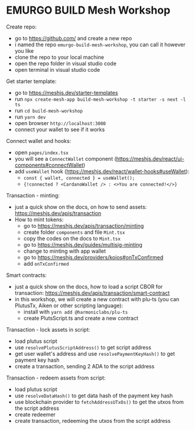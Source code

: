 # EMURGO BUILD Mesh Workshop

Create repo:
- go to https://github.com/ and create a new repo
- i named the repo `emurgo-build-mesh-workshop`, you can call it however you like
- clone the repo to your local machine
- open the repo folder in visual studio code
- open terminal in visual studio code

Get starter template:
- go to https://meshjs.dev/starter-templates
- run `npx create-mesh-app build-mesh-workshop -t starter -s next -l ts`
- run `cd build-mesh-workshop`
- run `yarn dev`
- open browser `http://localhost:3000`
- connect your wallet to see if it works

Connect wallet and hooks:
- open `pages/index.tsx`
- you will see a `ConnectWallet` component (https://meshjs.dev/react/ui-components#connectWallet)
- add `useWallet` hook (https://meshjs.dev/react/wallet-hooks#useWallet):
  - `const { wallet, connected } = useWallet();`
  - `{!connected ? <CardanoWallet /> : <>You are connected!</>}`

Transaction - minting:
- just a quick show on the docs, on how to send assets: https://meshjs.dev/apis/transaction
- How to mint tokens:
  - go to https://meshjs.dev/apis/transaction/minting
  - create folder `components` and file `Mint.tsx`
  - copy the codes on the docs to `Mint.tsx`
  - go to https://meshjs.dev/guides/multisig-minting
  - change to minting with app wallet
  - go to https://meshjs.dev/providers/koios#onTxConfirmed
  - add `onTxConfirmed`

Smart contracts:
- just a quick show on the docs, how to load a script CBOR for transaction: https://meshjs.dev/apis/transaction/smart-contract
- in this workshop, we will create a new contract with plu-ts (you can PlutusTx, Aiken or other scripting language):
  - install with `yarn add @harmoniclabs/plu-ts`
  - create PlutsScript.ts and create a new contract

Transaction - lock assets in script:
- load plutus script
- use `resolvePlutusScriptAddress()` to get script address
- get user wallet's address and use `resolvePaymentKeyHash()` to get payment key hash
- create a transaction, sending 2 ADA to the script address

Transaction - redeem assets from script:
- load plutus script
- use `resolveDataHash()` to get data hash of the payment key hash
- use blockchain provider to `fetchAddressUTxOs()` to get the utxos from the script address
- create redeemer
- create transaction, redeeming the utxos from the script address
